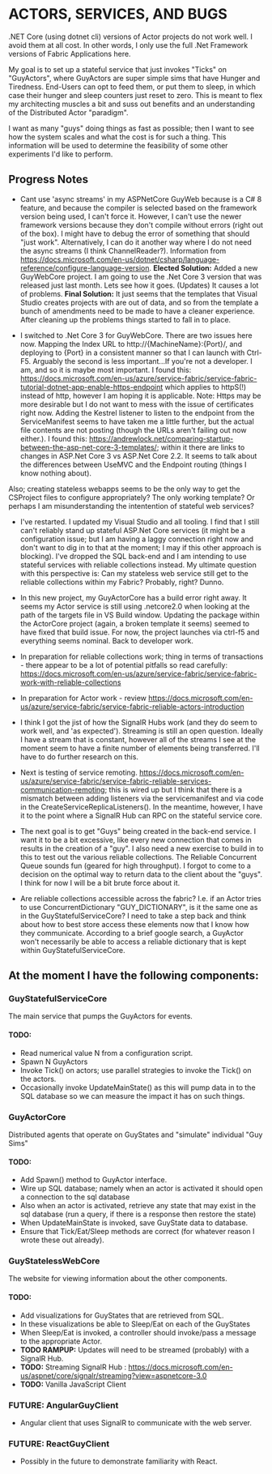 # ACTORS, SERVICES, AND BUGS

.NET Core (using dotnet cli) versions of Actor projects do not work well. I avoid them at all cost. In other words, I only use the full .Net Framework versions of Fabric Applications here.

My goal is to set up a stateful service that just invokes "Ticks" on "GuyActors", where GuyActors are super simple sims that have Hunger and Tiredness. End-Users can opt to feed them, or put them to sleep, in which case their hunger and sleep counters just reset to zero. This is meant to flex my architecting muscles a bit and suss out benefits and an understanding of the Distributed Actor "paradigm".

I want as many "guys" doing things as fast as possible; then I want to see how the system scales and what the cost is for such a thing. This information will be used to determine the feasibility of some other experiments I'd like to perform.

## Progress Notes
- Cant use 'async streams' in my ASPNetCore GuyWeb because is a C# 8 feature, and because the compiler is selected based on the framework version being used, I can't force it. However, I can't use the newer framework versions because they don't compile without errors (right out of the box). I might have to debug the error of something that should "just work". Alternatively, I can do it another way where I do not need the async streams (I think ChannelReader?). Information from https://docs.microsoft.com/en-us/dotnet/csharp/language-reference/configure-language-version. **Elected Solution:** Added a new GuyWebCore project. I am going to use the .Net Core 3 version that was released just last month. Lets see how it goes. (Updates) It causes a lot of problems. **Final Solution:** It just seems that the templates that Visual Studio creates projects with are out of data, and so from the template a bunch of amendments need to be made to have a cleaner experience. After cleaning up the problems things started to fall in to place.

- I switched to .Net Core 3 for GuyWebCore. There are two issues here now. Mapping the Index URL to http://{MachineName}:{Port}/, and deploying to {Port} in a consistent manner so that I can launch with Ctrl-F5. Arguably the second is less important...If you're not a developer. I am, and so it is maybe most important. I found this: https://docs.microsoft.com/en-us/azure/service-fabric/service-fabric-tutorial-dotnet-app-enable-https-endpoint which applies to httpS(!) instead of http, however I am hoping it is applicable. Note: Https may be more desirable but I do not want to mess with the issue of certificates right now. Adding the Kestrel listener to listen to the endpoint from the ServiceManifest seems to have taken me a little further, but the actual file contents are not posting (though the URLs aren't failing out now either.). I found this: https://andrewlock.net/comparing-startup-between-the-asp-net-core-3-templates/; within it there are links to changes in ASP.Net Core 3 vs ASP.Net Core 2.2. It seems to talk about the differences between UseMVC and the Endpoint routing (things I know nothing about).

Also; creating stateless webapps seems to be the only way to get the CSProject files to configure appropriately? The only working template? Or perhaps I am misunderstanding the intentention of stateful web services?

- I've restarted. I updated my Visual Studio and all tooling. I find that I still can't reliably stand up stateful ASP.Net Core services (it might be a configuration issue; but I am having a laggy connection right now and don't want to dig in to that at the moment; I may if this other approach is blocking). I've dropped the SQL back-end and I am intending to use stateful services with reliable collections instead. My ultimate question with this perspective is: Can my stateless web service still get to the reliable collections within my Fabric? Probably, right? Dunno.

- In this new project, my GuyActorCore has a build error right away. It seems my Actor service is still using .netcore2.0 when looking at the path of the targets file in VS Build window. Updating the package within the ActorCore project (again, a broken template it seems) seemed to have fixed that build issue. For now, the project launches via ctrl-f5 and everything seems nominal. Back to developer work.
- In preparation for reliable collections work; thing in terms of transactions - there appear to be a lot of potential pitfalls so read carefully: 
https://docs.microsoft.com/en-us/azure/service-fabric/service-fabric-work-with-reliable-collections
- In preparation for Actor work - review https://docs.microsoft.com/en-us/azure/service-fabric/service-fabric-reliable-actors-introduction

- I think I got the jist of how the SignalR Hubs work (and they do seem to work well, and 'as expected'). Streaming is still an open question. Ideally I have a stream that is constant, however all of the streams I see at the moment seem to have a finite number of elements being transferred. I'll have to do further research on this.

- Next is testing of service remoting. https://docs.microsoft.com/en-us/azure/service-fabric/service-fabric-reliable-services-communication-remoting; this is wired up but I think that there is a mismatch between adding listeners via the servicemanifest and via code in the CreateServiceReplicaListeners(). In the meantime, however, I have it to the point where a SignalR Hub can RPC on the stateful service core. 

- The next goal is to get "Guys" being created in the back-end service. I want it to be a bit excessive, like every new connection that comes in results in the creation of a "guy". I also need a new exercise to build in to this to test out the various reliable collections. The Reliable Concurrent Queue sounds fun (geared for high throughput). I forgot to come to a decision on the optimal way to return data to the client about the "guys". I think for now I will be a bit brute force about it.

- Are reliable collections accessible across the fabric? I.e. if an Actor tries to use ConcurrentDictionary "GUY_DICTIONARY", is it the same one as in the GuyStatefulServiceCore? I need to take a step back and think about how to best store access these elements now that I know how they communicate. According to a brief google search, a GuyActor won't necessarily be able to access a reliable dictionary that is kept within GuyStatefulServiceCore. 

## At the moment I have the following components:
### GuyStatefulServiceCore
The main service that pumps the GuyActors for events.

#### TODO: 
- Read numerical value N from a configuration script.
- Spawn N GuyActors
- Invoke Tick() on actors; use parallel strategies to invoke the Tick() on the actors.
- Occasionally invoke UpdateMainState() as this will pump data in to the SQL database so we can measure the impact it has on such things.

### GuyActorCore
Distributed agents that operate on GuyStates and "simulate" individual "Guy Sims"

#### TODO:
- Add Spawn() method to GuyActor interface.
- Wire up SQL database; namely when an actor is activated it should open a connection to the sql database
- Also when an actor is activated, retrieve any state that may exist in the sql database (run a query, if there is a response then restore the state)
- When UpdateMainState is invoked, save GuyState data to database.
- Ensure that Tick/Eat/Sleep methods are correct (for whatever reason I wrote these out already).

### GuyStatelessWebCore
The website for viewing information about the other components.

#### TODO: 
- Add visualizations for GuyStates that are retrieved from SQL. 
- In these visualizations be able to Sleep/Eat on each of the GuyStates
- When Sleep/Eat is invoked, a controller should invoke/pass a message to the appropriate Actor.
- **TODO RAMPUP:** Updates will need to be streamed (probably) with a SignalR Hub.
- **TODO:** Streaming SignalR Hub : https://docs.microsoft.com/en-us/aspnet/core/signalr/streaming?view=aspnetcore-3.0
- **TODO:** Vanilla JavaScript Client

### **FUTURE:** AngularGuyClient
- Angular client that uses SignalR to communicate with the web server.

### **FUTURE:** ReactGuyClient
- Possibly in the future to demonstrate familiarity with React.